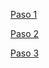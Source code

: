 [Paso 1](https://documentation.wazuh.com/current/quickstart.html)

[Paso 2](https://documentation.wazuh.com/current/installation-guide/wazuh-agent/wazuh-agent-package-linux.html)

[Paso 3](https://documentation.wazuh.com/current/user-manual/manager/manual-email-report/index.html)
